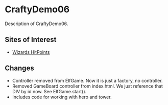 CraftyDemo06
============

Description of CraftyDemo06.

Sites of Interest
-----------------

- [Wizards HitPoints](http://www.wizards.com/default.asp?x=dnd/glossary&term=Glossary_dnd_hitpoints&alpha=)

Changes
-------

- Controller removed from ElfGame. Now it is just a factory, no controller.
- Removed GameBoard controller from index.html. We just reference that DIV by id now. See ElfGame.start().
- Includes code for working with hero and tower.

